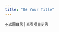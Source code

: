 ```yaml
---
title: "0# Your Title"
---
```

<small><a href="../">←返回目录</a> | <a href="https://kdxhub.github.io/random_name_picker/">查看项目示例</a></small><br>
